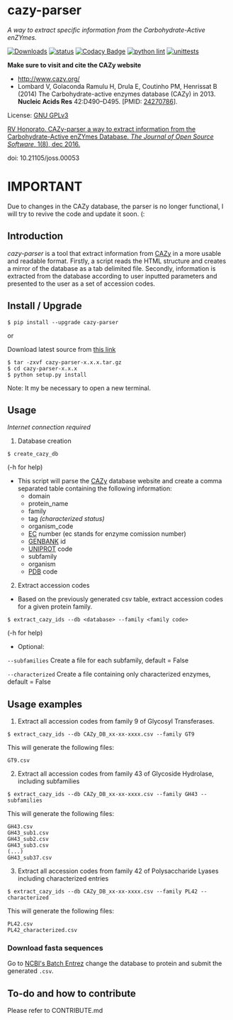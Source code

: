 # cazy-parser
*A way to extract specific information from the Carbohydrate-Active enZYmes.*

[![Downloads](https://pepy.tech/badge/cazy-parser)](https://pepy.tech/project/cazy-parser)
[![status](http://joss.theoj.org/papers/f709afe5d720fc6eee82fca277942a46/status.svg)](http://joss.theoj.org/papers/f709afe5d720fc6eee82fca277942a46)
[![Codacy Badge](https://app.codacy.com/project/badge/Grade/33f087332ec24da689268a13d2f4ca23)](https://www.codacy.com/gh/rvhonorato/cazy-parser/dashboard?utm_source=github.com&amp;utm_medium=referral&amp;utm_content=rvhonorato/cazy-parser&amp;utm_campaign=Badge_Grade)
[![python lint](https://github.com/rvhonorato/cazy-parser/actions/workflows/lint.yml/badge.svg)](https://github.com/rvhonorato/cazy-parser/actions/workflows/lint.yml)
[![unittests](https://github.com/rvhonorato/cazy-parser/actions/workflows/unittests.yml/badge.svg)](https://github.com/rvhonorato/cazy-parser/actions/workflows/unittests.yml)

**Make sure to visit and cite the CAZy website**

* http://www.cazy.org/
* Lombard V, Golaconda Ramulu H, Drula E, Coutinho PM, Henrissat B (2014) The Carbohydrate-active enzymes database (CAZy) in 2013. **Nucleic Acids Res** 42:D490–D495. [PMID: [24270786](http://www.ncbi.nlm.nih.gov/sites/entrez?db=pubmed&cmd=search&term=24270786)].

License: [GNU GPLv3](https://www.gnu.org/licenses/gpl-3.0.html)

[RV Honorato. CAZy-parser a way to extract information from the Carbohydrate-Active enZYmes Database. *The Journal of Open Source Software*, 1(8), dec 2016.](https://github.com/openjournals/joss-papers/blob/master/joss.00053/10.21105.joss.00053.pdf)

doi: 10.21105/joss.00053

# IMPORTANT

Due to changes in the CAZy database, the parser is no longer functional, I will try to revive the code and update it soon. (:

## Introduction
 *cazy-parser* is a tool that extract information from [CAZy](http://www.cazy.org/) in a more usable and readable format. Firstly, a script reads the HTML structure and creates a mirror of the database as a tab delimited file. Secondly, information is extracted from the database according to user inputted parameters and presented to the user as a set of accession codes.

## Install / Upgrade
`$ pip install --upgrade cazy-parser`

or

Download latest source from [this link](https://pypi.python.org/pypi/cazy-parser)

```
$ tar -zxvf cazy-parser-x.x.x.tar.gz
$ cd cazy-parser-x.x.x
$ python setup.py install

```

Note: It my be necessary to open a new terminal.

## Usage

*Internet connection required*

1) Database creation

`$ create_cazy_db`

(-h for help)
* This script will parse the [CAZy](http://www.cazy.org/) database website and create a comma separated table containing the following information:
    * domain
    * protein_name
    * family
    * tag *(characterized status)*
    * organism_code
    * [EC](http://www.enzyme-database.org/) number (ec stands for enzyme comission number)
    * [GENBANK](https://www.ncbi.nlm.nih.gov/genbank/) id
    * [UNIPROT](https://www.uniprot.org) code
    * subfamily
    * organism
    * [PDB](http://www.rcsb.org/) code

2) Extract accession codes

* Based on the previously generated csv table, extract accession codes for a given protein family.

`$ extract_cazy_ids --db <database> --family <family code>`

(-h for help)
* Optional:

`--subfamilies` Create a file for each subfamily, default = False

`--characterized` Create a file containing only characterized enzymes, default = False

## Usage examples

1) Extract all accession codes from family 9 of Glycosyl Transferases.

`$ extract_cazy_ids --db CAZy_DB_xx-xx-xxxx.csv --family GT9`

This will generate the following files:
```
GT9.csv
```

2) Extract all accession codes from family 43 of Glycoside Hydrolase, including subfamilies

`$ extract_cazy_ids --db CAZy_DB_xx-xx-xxxx.csv --family GH43 --subfamilies`

This will generate the following files:

```
GH43.csv
GH43_sub1.csv
GH43_sub2.csv
GH43_sub3.csv
(...)
GH43_sub37.csv
```

3) Extract all accession codes from family 42 of Polysaccharide Lyases including characterized entries

`$ extract_cazy_ids --db CAZy_DB_xx-xx-xxxx.csv --family PL42 --characterized`

This will generate the following files:

```
PL42.csv
PL42_characterized.csv
```

### Download fasta sequences

Go to [NCBI's Batch Entrez](https://www.ncbi.nlm.nih.gov/sites/batchentrez) change the database to protein and submit the generated `.csv`.

## To-do and how to contribute

Please refer to CONTRIBUTE.md

